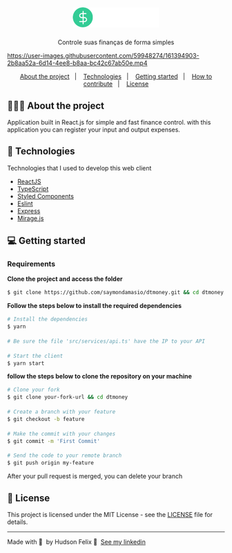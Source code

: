 <h1 align="center">
	<img alt="Logo" src="./src/assets/logo.svg" width="200px" />
</h1>



<p align="center">Controle suas finanças de forma simples</p>

 https://user-images.githubusercontent.com/59948274/161394903-2b8aa52a-6d14-4ee8-b8aa-bc42c67ab50e.mp4



  
<p align="center">
  <a href="#-about-the-project">About the project</a>&nbsp;&nbsp;&nbsp;|&nbsp;&nbsp;&nbsp;
  <a href="#-technologies">Technologies</a>&nbsp;&nbsp;&nbsp;|&nbsp;&nbsp;&nbsp;
  <a href="#-getting-started">Getting started</a>&nbsp;&nbsp;&nbsp;|&nbsp;&nbsp;&nbsp;
  <a href="#-how-to-contribute">How to contribute</a>&nbsp;&nbsp;&nbsp;|&nbsp;&nbsp;&nbsp;
  <a href="#-license">License</a>
</p>

## 👨🏻‍💻 About the project

<p>Application built in React.js for simple and fast finance control. with this application you can register your input and output expenses.</p>

## 🚀 Technologies

Technologies that I used to develop this web client

- [ReactJS](https://reactjs.org/)
- [TypeScript](https://www.typescriptlang.org/)
- [Styled Components](https://www.styled-components.com/)
- [Eslint](https://eslint.org/)
- [Express](https://expressjs.com/)
- [Mirage.js](https://miragejs.com/)

## 💻 Getting started

### Requirements

**Clone the project and access the folder**

```bash
$ git clone https://github.com/saymondamasio/dtmoney.git && cd dtmoney
```

**Follow the steps below to install the required dependencies**

```bash
# Install the dependencies
$ yarn

# Be sure the file 'src/services/api.ts' have the IP to your API

# Start the client
$ yarn start
```


**follow the steps below to clone the repository on your machine**

```bash
# Clone your fork
$ git clone your-fork-url && cd dtmoney

# Create a branch with your feature
$ git checkout -b feature

# Make the commit with your changes
$ git commit -m 'First Commit'

# Send the code to your remote branch
$ git push origin my-feature
```

After your pull request is merged, you can delete your branch

## 📝 License

This project is licensed under the MIT License - see the [LICENSE](LICENSE) file for details.

---

Made with 💜 &nbsp;by Hudson Felix 👋 &nbsp;[See my linkedin](https://www.linkedin.com/in/hudson-felix-577305215/)
